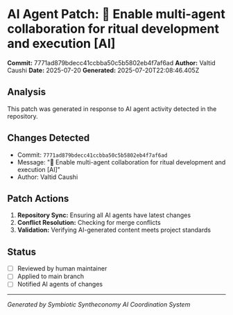 # AI Agent Patch: 🤖 Enable multi-agent collaboration for ritual development and execution [AI]

**Commit:** 7771ad879bdecc41ccbba50c5b5802eb4f7af6ad
**Author:** Valtid Caushi
**Date:** 2025-07-20
**Generated:** 2025-07-20T22:08:46.405Z

## Analysis

This patch was generated in response to AI agent activity detected in the repository.

## Changes Detected

- Commit: `7771ad879bdecc41ccbba50c5b5802eb4f7af6ad`
- Message: "🤖 Enable multi-agent collaboration for ritual development and execution [AI]"
- Author: Valtid Caushi

## Patch Actions

1. **Repository Sync:** Ensuring all AI agents have latest changes
2. **Conflict Resolution:** Checking for merge conflicts
3. **Validation:** Verifying AI-generated content meets project standards

## Status

- [ ] Reviewed by human maintainer
- [ ] Applied to main branch
- [ ] Notified AI agents of changes

---
*Generated by Symbiotic Syntheconomy AI Coordination System*
